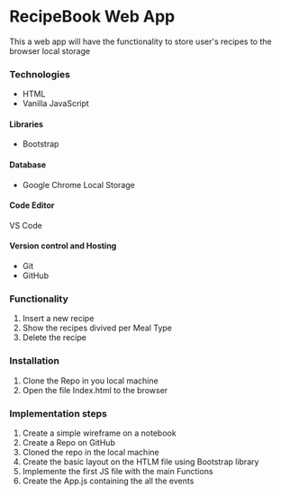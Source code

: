 # RecipeBook Web App
This a web app will have the functionality to store user's recipes to the browser local storage

### Technologies
- HTML
- Vanilla JavaScript
#### Libraries
- Bootstrap
#### Database
- Google Chrome Local Storage
#### Code Editor
VS Code
#### Version control and Hosting
- Git
- GitHub


### Functionality
1. Insert a new recipe
2. Show the recipes divived per Meal Type
3. Delete the recipe


### Installation
1. Clone the Repo in you local machine
2. Open the file Index.html to the browser

### Implementation steps
1. Create a simple wireframe on a notebook
2. Create a Repo on GitHub
3. Cloned the repo in the local machine
4. Create the basic layout on the HTLM file using Bootstrap library
5. Implemente the first JS file with the main Functions
6. Create the App.js containing the all the events
